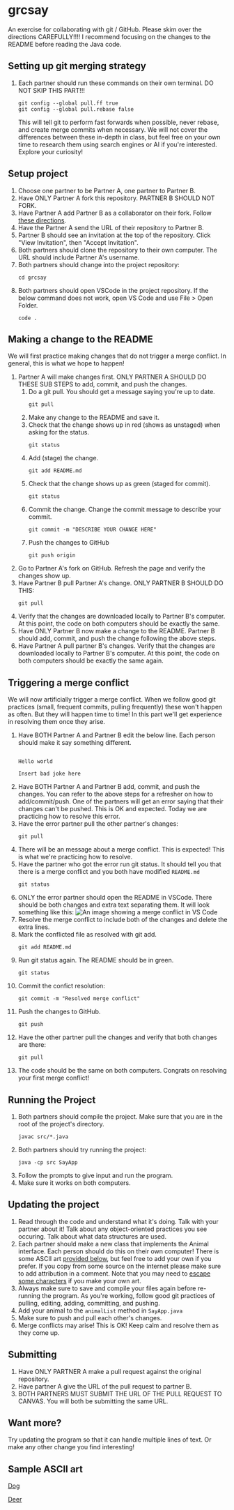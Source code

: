 # grcsay
An exercise for collaborating with git / GitHub. Please skim over the directions CAREFULLY!!!! I recommend focusing on the changes to the README before reading the Java code.

## Setting up git merging strategy
1. Each partner should run these commands on their own terminal. DO NOT SKIP THIS PART!!!
    ```
    git config --global pull.ff true
    git config --global pull.rebase false
    ```
    This will tell git to perform fast forwards when possible, never rebase, and create merge commits when necessary. We will not cover the differences between these in-depth in class, but feel free on your own time to research them using search engines or AI if you're interested. Explore your curiosity!

## Setup project
1. Choose one partner to be Partner A, one partner to Partner B.
1. Have ONLY Partner A fork this repository. PARTNER B SHOULD NOT FORK.
1. Have Partner A add Partner B as a collaborator on their fork. Follow [these directions](https://docs.github.com/en/enterprise-server@3.10/account-and-profile/setting-up-and-managing-your-personal-account-on-github/managing-access-to-your-personal-repositories/inviting-collaborators-to-a-personal-repository#inviting-a-collaborator-to-a-personal-repository).
1. Have the Partner A send the URL of their repository to Partner B.
1. Partner B should see an invitation at the top of the repository. Click "View Invitation", then "Accept Invitation".
1. Both partners should clone the repository to their own computer. The URL should include Partner A's username.
1. Both partners should change into the project repository:
    ```
    cd grcsay
    ```
1. Both partners should open VSCode in the project repository. If the below command does not work, open VS Code and use File > Open Folder.
    ```
    code .
    ```

## Making a change to the README
We will first practice making changes that do not trigger a merge conflict. In general, this is what we hope to happen!
1. Partner A will make changes first. ONLY PARTNER A SHOULD DO THESE SUB STEPS to add, commit, and push the changes.
    1. Do a git pull. You should get a message saying you're up to date.
        ```
        git pull
        ```
    1. Make any change to the README and save it.
    1. Check that the change shows up in red (shows as unstaged) when asking for the status.
        ```
        git status
        ```
    1. Add (stage) the change.
        ```
        git add README.md
        ```
    1. Check that the change shows up as green (staged for commit).
        ```
        git status
        ```
    1. Commit the change. Change the commit message to describe your commit.
        ```
        git commit -m "DESCRIBE YOUR CHANGE HERE"
        ```
    1. Push the changes to GitHub
        ```
        git push origin
        ```
1. Go to Partner A's fork on GitHub. Refresh the page and verify the changes show up.
1. Have Partner B pull Partner A's change. ONLY PARTNER B SHOULD DO THIS:
    ```
    git pull
    ```
1. Verify that the changes are downloaded locally to Partner B's computer. At this point, the code on both computers should be exactly the same.
1. Have ONLY Partner B now make a change to the README. Partner B should add, commit, and push the change following the above steps.
1. Have Partner A pull partner B's changes. Verify that the changes are downloaded locally to Partner B's computer. At this point, the code on both computers should be exactly the same again.

## Triggering a merge conflict
We will now artificially trigger a merge conflict. When we follow good git practices (small, frequent commits, pulling frequently) these won't happen as often. But they will happen time to time! In this part we'll get experience in resolving them once they arise.

1. Have BOTH Partner A and Partner B edit the below line. Each person should make it say something different.
    ```

    Hello world

    Insert bad joke here

    ```
1. Have BOTH Partner A and Partner B add, commit, and push the changes. You can refer to the above steps for a refresher on how to add/commit/push. One of the partners will get an error saying that their changes can't be pushed. This is OK and expected. Today we are practicing how to resolve this error.
1. Have the error partner pull the other partner's changes:
    ```
    git pull
    ```
1. There will be an message about a merge conflict. This is expected! This is what we're practicing how to resolve.
1. Have the partner who got the error run git status. It should tell you that there is a merge conflict and you both have modified `README.md`
    ```
    git status
    ```
1. ONLY the error partner should open the README in VSCode. There should be both changes and extra text separating them. It will look something like this:
    ![An image showing a merge conflict in VS Code](./images/conflict.PNG)
1. Resolve the merge conflict to include both of the changes and delete the extra lines.
1. Mark the conflicted file as resolved with git add.
    ```
    git add README.md
    ```
1. Run git status again. The README should be in green.
    ```
    git status
    ```
1. Commit the confict resolution:
    ```
    git commit -m "Resolved merge conflict"
    ```
1. Push the changes to GitHub.
    ```
    git push
    ```
1. Have the other partner pull the changes and verify that both changes are there:
    ```
    git pull
    ```
1. The code should be the same on both computers. Congrats on resolving your first merge conflict!

## Running the Project
1. Both partners should compile the project. Make sure that you are in the root of the project's directory.
    ```
    javac src/*.java
    ```
1. Both partners should try running the project:
    ```
    java -cp src SayApp
    ```
1. Follow the prompts to give input and run the program.
1. Make sure it works on both computers.

## Updating the project
1. Read through the code and understand what it's doing. Talk with your partner about it! Talk about any object-oriented practices you see occuring. Talk about what data structures are used.
1. Each partner should make a new class that implements the Animal interface. Each person should do this on their own computer! There is some ASCII art [provided below](#sample-ascii-art), but feel free to add your own if you prefer. If you copy from some source on the internet please make sure to add attribution in a comment. Note that you may need to [escape some characters](https://codegym.cc/groups/posts/escaping-characters-java) if you make your own art.
1. Always make sure to save and compile your files again before re-running the program. As you're working, follow good git practices of pulling, editing, adding, committing, and pushing.
1. Add your animal to the `animalList` method in `SayApp.java`
1. Make sure to push and pull each other's changes.
1. Merge conflicts may arise! This is OK! Keep calm and resolve them as they come up.

## Submitting
1. Have ONLY PARTNER A make a pull request against the original repository.
1. Have partner A give the URL of the pull request to partner B.
1. BOTH PARTNERS MUST SUBMIT THE URL OF THE PULL REQUEST TO CANVAS. You will both be submitting the same URL.

## Want more?
Try updating the program so that it can handle multiple lines of text. Or make any other change you find interesting!

## Sample ASCII art
[Dog](art/dog.txt)

[Deer](art/deer.txt)


